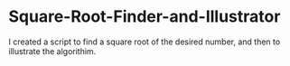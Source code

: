 # Square-Root-Finder-and-Illustrator
I created a script to find a square root of the desired number, and then to illustrate the algorithim.

